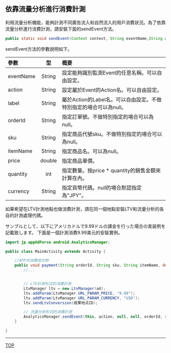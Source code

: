 ## 依靠流量分析進行消費計測

利用流量分析機能，能夠計測不同廣告流入和自然流入的用戶消費狀況。為了依靠流量分析進行消費計測，請安裝下面的sendEvent方法。

```java
public static void sendEvent(Context context, String eventName,String action, String label, String orderId, String sku, String itemName, double price, int quantity, String currency);
```

sendEvent方法的參數說明如下。

|參數|型|概要|
|:------|:------:|:------|
|eventName|String|設定能夠識別監測Event的任意名稱。可以自由設定。|
|action|String|設定屬於Event的Action名。可以自由設定。|
|label|String|屬於Action的Label名。可以自由設定。不做特別指定的場合可以為null。|
|orderId|String|指定訂單號。不做特別指定的場合可以為null。|
|sku|String|指定商品代號sku。不做特別指定的場合可以為null。|
|itemName|String|指定商品名。可以為null。|
|price|double|指定商品單價。|
|quantity|int|指定數量。按price * quantity的銷售金額來計算在內。|
|currency|String|指定貨幣代碼。null的場合默認指定為"JPY"。|

如果希望在LTV計測地點也做消費計測，請在同一個地點安裝LTV和流量分析的各自的計測處理代碼。

サンプルとして、以下にアメリカドルで9.99ドルの課金を行った場合の実装例を記載致します。
下面是一個計測消費9.99美元的安裝實例。

```java
import jp.appAdForce.android.AnalyticsManager;

public class MainActivity extends Activity {

	//APP内消費成功時	public void payment(String orderId, String sku, String itemName, double price, int quantity) {
		//...
		// LTV計測形式的消費計測
		LtvManager ltv = new LtvManager(ad);
		ltv.addParam(LtvManager.URL_PARAM_PRICE, "9.99");
		ltv.addParam(LtvManager.URL_PARAM_CURRENCY, "USD");
		ltv.sendLtvConversion(成果地点ID);

		// 流量分析形式的消費計測		AnalyticsManager.sendEvent(this, action, null, null, orderId, sku, itemName, 9.99, 1, "USD");	}}
```

---
[TOP](/lang/tw/README.md)
